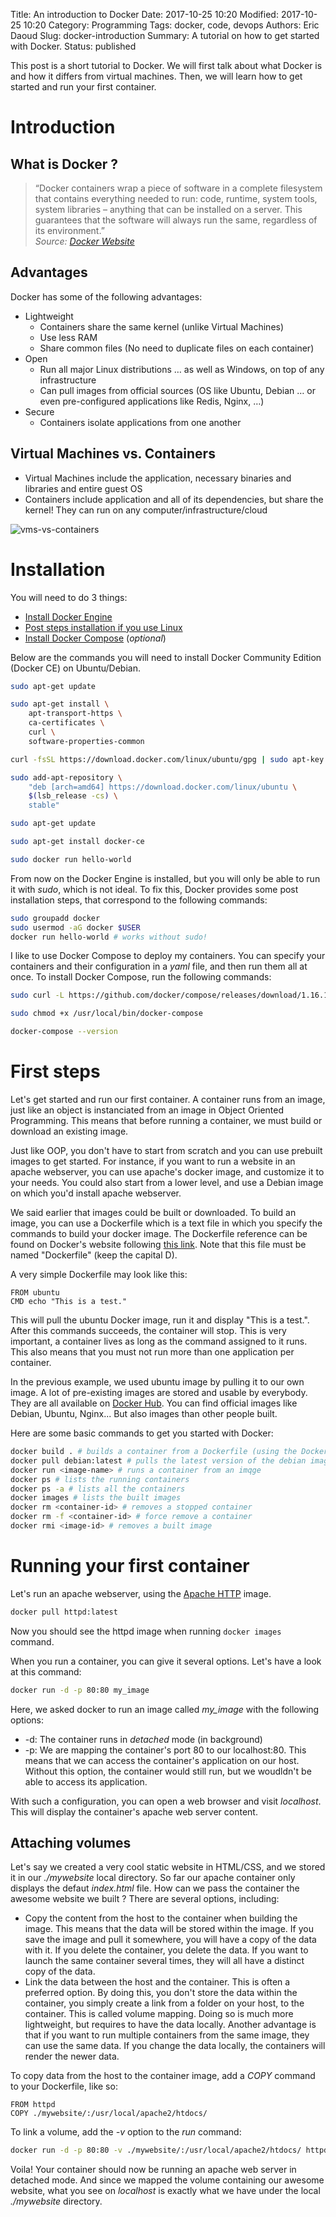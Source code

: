 Title: An introduction to Docker
Date: 2017-10-25 10:20
Modified: 2017-10-25 10:20
Category: Programming
Tags: docker, code, devops
Authors: Eric Daoud
Slug: docker-introduction
Summary: A tutorial on how to get started with Docker.
Status: published

This post is a short tutorial to Docker. We will first talk about what Docker is and how it differs from virtual machines. Then, we will learn how to get started and run your first container.

# Introduction
## What is Docker ?
> “Docker containers wrap a piece of software in a complete filesystem that
contains everything needed to run: code, runtime, system tools, system libraries
– anything that can be installed on a server. This guarantees that the software
will always run the same, regardless of its environment.”  
*Source: [Docker Website](https://www.docker.com/what-docker )*

## Advantages
Docker has some of the following advantages:

 - Lightweight
    * Containers share the same kernel (unlike Virtual Machines)
    * Use less RAM
    * Share common files (No need to duplicate files on each container)
 - Open
    * Run all major Linux distributions … as well as Windows, on top of any
    infrastructure
    * Can pull images from official sources (OS like Ubuntu, Debian … or even
    pre-configured applications like Redis, Nginx, …)
 - Secure
    * Containers isolate applications from one another

## Virtual Machines vs. Containers

 - Virtual Machines include the application, necessary binaries and libraries and
entire guest OS
 - Containers include application and all of its dependencies, but share the kernel!
 They can run on any computer/infrastructure/cloud

![vms-vs-containers](https://www.docker.com/sites/default/files/containers-vms-together%402x.png)

# Installation
You will need to do 3 things:

 - [Install Docker Engine](https://docs.docker.com/engine/installation/)
 - [Post steps installation if you use Linux](https://docs.docker.com/engine/installation/)
 - [Install Docker Compose](https://docs.docker.com/compose/install/) (*optional*)

Below are the commands you will need to install Docker Community Edition (Docker
CE) on Ubuntu/Debian.

``` bash
sudo apt-get update

sudo apt-get install \
    apt-transport-https \
    ca-certificates \
    curl \
    software-properties-common

curl -fsSL https://download.docker.com/linux/ubuntu/gpg | sudo apt-key add -

sudo add-apt-repository \
    "deb [arch=amd64] https://download.docker.com/linux/ubuntu \
    $(lsb_release -cs) \
    stable"

sudo apt-get update

sudo apt-get install docker-ce

sudo docker run hello-world
```

From now on the Docker Engine is installed, but you will only be able to run it
with *sudo*, which is not ideal. To fix this, Docker provides some post
installation steps, that correspond to the following commands:

``` bash
sudo groupadd docker
sudo usermod -aG docker $USER
docker run hello-world # works without sudo!
```

I like to use Docker Compose to deploy my containers. You can specify your
containers and their configuration in a *yaml* file, and then run them all at
once. To install Docker Compose, run the following commands:

``` bash
sudo curl -L https://github.com/docker/compose/releases/download/1.16.1/docker-compose-`uname -s`-`uname -m` -o /usr/local/bin/docker-compose

sudo chmod +x /usr/local/bin/docker-compose

docker-compose --version
```

# First steps

Let's get started and run our first container. A container runs from an image, just like an object is instanciated from an image in Object Oriented Programming. This means that before running a container, we must build or download an existing image.

Just like OOP, you don't have to start from scratch and you can use prebuilt images to get started. For instance, if you want to run a website in an apache webserver, you can use apache's docker image, and customize it to your needs. You could also start from a lower level, and use a Debian image on which you'd install apache webserver.

We said earlier that images could be built or downloaded. To build an image, you can use a Dockerfile which is a text file in which you specify the commands to build your docker image. The Dockerfile reference can be found on Docker's website following [this link](https://docs.docker.com/engine/reference/builder/). Note that this file must be named "Dockerfile" (keep the capital D).

A very simple Dockerfile may look like this:

```
FROM ubuntu
CMD echo "This is a test."
```

This will pull the ubuntu Docker image, run it and display "This is a test.". After this commands succeeds, the container will stop. This is very important, a container lives as long as the command assigned to it runs. This also means that you must not run more than one application per container.

In the previous example, we used ubuntu image by pulling it to our own image. A lot of pre-existing images are stored and usable by everybody. They are all available on [Docker Hub](https://hub.docker.com/explore/). You can find official images like Debian, Ubuntu, Nginx... But also images than other people built.

Here are some basic commands to get you started with Docker:

``` bash
docker build . # builds a container from a Dockerfile (using the Dockerfile is in the active directory)
docker pull debian:latest # pulls the latest version of the debian image
docker run <image-name> # runs a container from an imqge
docker ps # lists the running containers
docker ps -a # lists all the containers
docker images # lists the built images
docker rm <container-id> # removes a stopped container
docker rm -f <container-id> # force remove a container
docker rmi <image-id> # removes a built image
```

# Running your first container
Let's run an apache webserver, using the [Apache HTTP](https://hub.docker.com/r/_/httpd/) image.

``` bash
docker pull httpd:latest
```

Now you should see the httpd image when running `docker images` command.

When you run a container, you can give it several options. Let's have a look at this command:

``` bash
docker run -d -p 80:80 my_image
```

Here, we asked docker to run an image called *my_image* with the following options:

 - \-d: The container runs in *detached* mode (in background)
 - \-p: We are mapping the container's port 80 to our localhost:80. This means that we can access the container's application on our host. Without this option, the container would still run, but we woudldn't be able to access its application.

With such a configuration, you can open a web browser and visit *localhost*. This will display the container's apache web server content.

## Attaching volumes
Let's say we created a very cool static website in HTML/CSS, and we stored it in our *./mywebsite* local directory. So far our apache container only displays the defaut *index.html* file. How can we pass the container the awesome website we built ? There are several options, including:

 - Copy the content from the host to the container when building the image. This means that the data will be stored within the image. If you save the image and pull it somewhere, you will have a copy of the data with it. If you delete the container, you delete the data. If you want to launch the same container several times, they will all have a distinct copy of the data.
 - Link the data between the host and the container. This is often a preferred option. By doing this, you don't store the data within the container, you simply create a link from a folder on your host, to the container. This is called volume mapping. Doing so is much more lightweight, but requires to have the data locally. Another advantage is that if you want to run multiple containers from the same image, they can use the same data. If you change the data locally, the containers will render the newer data.

To copy data from the host to the container image, add a *COPY* command to your Dockerfile, like so:

```
FROM httpd
COPY ./mywebsite/:/usr/local/apache2/htdocs/
```

To link a volume, add the *-v* option to the *run* command:

``` bash
docker run -d -p 80:80 -v ./mywebsite/:/usr/local/apache2/htdocs/ httpd
```

Voila! Your container should now be running an apache web server in detached mode. And since we mapped the volume containing our awesome website, what you see on *localhost* is exactly what we have under the local *./mywebsite* directory.
